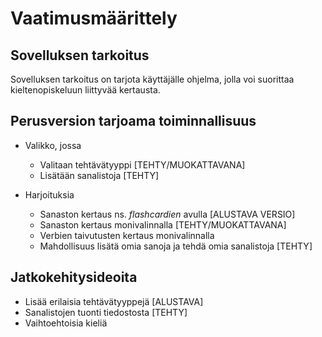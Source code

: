# Vaatimusmäärittely

## Sovelluksen tarkoitus

Sovelluksen tarkoitus on tarjota käyttäjälle ohjelma, jolla voi suorittaa kieltenopiskeluun liittyvää kertausta.

## Perusversion tarjoama toiminnallisuus

- Valikko, jossa
  - Valitaan tehtävätyyppi [TEHTY/MUOKATTAVANA]
  - Lisätään sanalistoja [TEHTY]

- Harjoituksia
  - Sanaston kertaus ns. *flashcardien* avulla [ALUSTAVA VERSIO]
  - Sanaston kertaus monivalinnalla [TEHTY/MUOKATTAVANA]
  - Verbien taivutusten kertaus monivalinnalla
  - Mahdollisuus lisätä omia sanoja ja tehdä omia sanalistoja [TEHTY]
  
## Jatkokehitysideoita

- Lisää erilaisia tehtävätyyppejä [ALUSTAVA]
- Sanalistojen tuonti tiedostosta [TEHTY]
- Vaihtoehtoisia kieliä

